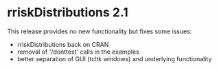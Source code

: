 # rriskDistributions 2.1

This release provides no new functionality but fixes some issues:

- rriskDistributions back on CRAN
- removal of '/donttest' calls in the examples
- better separation of GUI (tcltk windows) and underlying functionality
